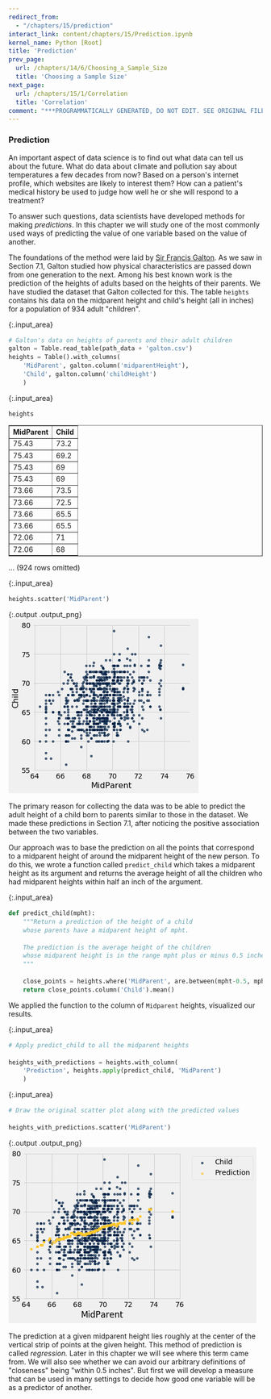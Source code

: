 ```yaml
---
redirect_from:
  - "/chapters/15/prediction"
interact_link: content/chapters/15/Prediction.ipynb
kernel_name: Python [Root]
title: 'Prediction'
prev_page:
  url: /chapters/14/6/Choosing_a_Sample_Size
  title: 'Choosing a Sample Size'
next_page:
  url: /chapters/15/1/Correlation
  title: 'Correlation'
comment: "***PROGRAMMATICALLY GENERATED, DO NOT EDIT. SEE ORIGINAL FILES IN /content***"
---
```





### Prediction

An important aspect of data science is to find out what data can tell us about the future. What do data about climate and pollution say about temperatures a few decades from now? Based on a person's internet profile, which websites are likely to interest them? How can a patient's medical history be used to judge how well he or she will respond to a treatment?

To answer such questions, data scientists have developed methods for making *predictions*. In this chapter we will study one of the most commonly used ways of predicting the value of one variable based on the value of another.

The foundations of the method were laid by [Sir Francis Galton](https://en.wikipedia.org/wiki/Francis_Galton). As we saw in Section 7.1, Galton studied how physical characteristics are passed down from one generation to the next. Among his best known work is the prediction of the heights of adults based on the heights of their parents. We have studied the dataset that Galton collected for this. The table `heights` contains his data on the midparent height and child's height (all in inches) for a population of 934 adult "children".



{:.input_area}
```python
# Galton's data on heights of parents and their adult children
galton = Table.read_table(path_data + 'galton.csv')
heights = Table().with_columns(
    'MidParent', galton.column('midparentHeight'),
    'Child', galton.column('childHeight')
    )
```




{:.input_area}
```python
heights
```





<div markdown="0" class="output output_html">
<table border="1" class="dataframe">
    <thead>
        <tr>
            <th>MidParent</th> <th>Child</th>
        </tr>
    </thead>
    <tbody>
        <tr>
            <td>75.43    </td> <td>73.2 </td>
        </tr>
        <tr>
            <td>75.43    </td> <td>69.2 </td>
        </tr>
        <tr>
            <td>75.43    </td> <td>69   </td>
        </tr>
        <tr>
            <td>75.43    </td> <td>69   </td>
        </tr>
        <tr>
            <td>73.66    </td> <td>73.5 </td>
        </tr>
        <tr>
            <td>73.66    </td> <td>72.5 </td>
        </tr>
        <tr>
            <td>73.66    </td> <td>65.5 </td>
        </tr>
        <tr>
            <td>73.66    </td> <td>65.5 </td>
        </tr>
        <tr>
            <td>72.06    </td> <td>71   </td>
        </tr>
        <tr>
            <td>72.06    </td> <td>68   </td>
        </tr>
    </tbody>
</table>
<p>... (924 rows omitted)</p>
</div>





{:.input_area}
```python
heights.scatter('MidParent')
```



{:.output .output_png}
![png](../../images/chapters/15/Prediction_5_0.png)



The primary reason for collecting the data was to be able to predict the adult height of a child born to parents similar to those in the dataset. We made these predictions in Section 7.1, after noticing the positive association between the two variables. 

Our approach was to base the prediction on all the points that correspond to a midparent height of around the midparent height of the new person. To do this, we wrote a function called `predict_child` which takes a midparent height as its argument and returns the average height of all the children who had midparent heights within half an inch of the argument.



{:.input_area}
```python
def predict_child(mpht):
    """Return a prediction of the height of a child 
    whose parents have a midparent height of mpht.
    
    The prediction is the average height of the children 
    whose midparent height is in the range mpht plus or minus 0.5 inches.
    """
    
    close_points = heights.where('MidParent', are.between(mpht-0.5, mpht + 0.5))
    return close_points.column('Child').mean()                       
```


We applied the function to the column of `Midparent` heights, visualized our results.



{:.input_area}
```python
# Apply predict_child to all the midparent heights

heights_with_predictions = heights.with_column(
    'Prediction', heights.apply(predict_child, 'MidParent')
    )
```




{:.input_area}
```python
# Draw the original scatter plot along with the predicted values

heights_with_predictions.scatter('MidParent')
```



{:.output .output_png}
![png](../../images/chapters/15/Prediction_10_0.png)



The prediction at a given midparent height lies roughly at the center of the vertical strip of points at the given height. This method of prediction is called *regression.* Later in this chapter we will see where this term came from. We will also see whether we can avoid our arbitrary definitions of "closeness" being "within 0.5 inches". But first we will develop a measure that can be used in many settings to decide how good one variable will be as a predictor of another.
